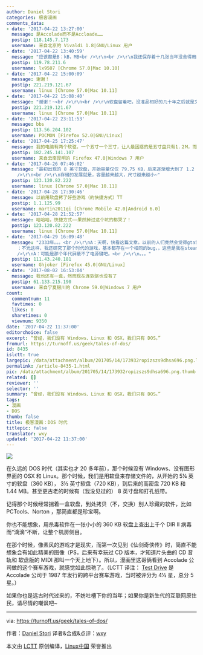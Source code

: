 ```yaml
---
author: Daniel Stori
categories: 极客漫画
comments_data:
- date: '2017-04-22 13:27:00'
  message: 是Accolade而不是Accloade……
  postip: 118.145.7.173
  username: 来自北京的 Vivaldi 1.8|GNU/Linux 用户
- date: '2017-04-22 13:40:59'
  message: "应该都是B：kB，MB<br />\r\n<br />\r\n我还保存着十几张当年没舍得用的软盘，准备慢慢用上若干年的，结果一夜之间全没用了。。"
  postip: 119.78.211.6
  username: lx9507 [Chrome 57.0|Mac 10.10]
- date: '2017-04-22 15:00:09'
  message: 谢谢！
  postip: 221.219.121.67
  username: linux [Chrome 57.0|Mac 10.11]
- date: '2017-04-22 15:08:40'
  message: "谢谢！~<br />\r\n<br />\r\n软盘留着吧，没准品相好的几十年之后就是文物啦~"
  postip: 221.219.121.67
  username: linux [Chrome 57.0|Mac 10.11]
- date: '2017-04-22 23:11:53'
  message: bbs
  postip: 113.56.204.102
  username: POCMON [Firefox 52.0|GNU/Linux]
- date: '2017-04-25 17:25:47'
  message: 我的电脑有两个软驱，一个五寸一个三寸，让人最困惑的是五寸盘只有1.２M，而三寸盘却高达1.44Ｍ。
  postip: 182.245.141.107
  username: 来自云南昆明的 Firefox 47.0|Windows 7 用户
- date: '2017-04-26 07:46:02'
  message: "最初出现的 8 英寸软盘，开始容量仅仅 79.75 KB，后来逐渐增大到了 1.2 MB。https://en.wikipedia.org/wiki/Floppy_disk<br
    />\r\n<br />\r\n存储的发展就是，容量越来越大，尺寸越来越小~"
  postip: 123.120.82.222
  username: linux [Chrome 57.0|Mac 10.11]
- date: '2017-04-28 17:30:46'
  message: 以前用软盘拷了好些游戏（的快捷方式）TT
  postip: 1.1.125.99
  username: martin2011qi [Chrome Mobile 42.0|Android 6.0]
- date: '2017-04-28 21:52:57'
  message: 哈哈哈，快捷方式——果然掉过这个坑的都哭了！
  postip: 123.120.82.222
  username: linux [Chrome 57.0|Mac 10.11]
- date: '2017-04-29 16:09:48'
  message: "2333年。。。<br />\r\nA：天啊，快看这篇文章。以前的人们竟然会觉得gta5真实，那画质我幼儿园的时候都能手绘出来。<br />\r\nB
    ：不光这样，我还研究了那个时代的游戏，基本都存在一个相同的bug，，这些是我在steam博物馆拷下来的游戏，有时它们会让我按任意键继续，结果电脑就关机了。<br
    />\r\nA：可能是那个年代屏蔽不了电源键吧。<br />\r\n。。。"
  postip: 111.43.240.181
  username: Ghjoker [Firefox 45.0|GNU/Linux]
- date: '2017-08-02 16:53:04'
  message: 我也还有一盒，然而现在连软驱也没有了
  postip: 61.133.215.190
  username: 来自宁夏银川的 Chrome 59.0|Windows 7 用户
count:
  commentnum: 11
  favtimes: 0
  likes: 0
  sharetimes: 0
  viewnum: 9350
date: '2017-04-22 11:37:00'
editorchoice: false
excerpt: “曾经，我们没有 Windows、Linux 和 OSX，我们只有 DOS。”
fromurl: https://turnoff.us/geek/tales-of-dos/
id: 8435
islctt: true
largepic: /data/attachment/album/201705/14/173932ropizszs9dhsa696.png.large.jpg
permalink: /article-8435-1.html
pic: /data/attachment/album/201705/14/173932ropizszs9dhsa696.png.thumb.jpg
related: []
reviewer: ''
selector: ''
summary: “曾经，我们没有 Windows、Linux 和 OSX，我们只有 DOS。”
tags:
- 漫画
- DOS
thumb: false
title: 极客漫画：DOS 时代
titlepic: false
translator: wxy
updated: '2017-04-22 11:37:00'
---
```


![](/data/attachment/album/201705/14/173932ropizszs9dhsa696.png)


在久远的 DOS 时代（其实也才 20 多年前），那个时候没有 Windows、没有图形界面的 OSX 和 Linux。那个时候，我们是用软盘来存储文件的，从开始的 5¼ 英寸的软盘（360 KB）， 3½ 英寸软盘（720 KB），到后来的高密盘 720 KB 和 1.44 MB。甚至更古老的时候有（我没见过的） 8 英寸盘和打孔纸带。


记得那个时候经常揣着一盒软盘，到处拷贝（不，交换）别人珍藏的软件，比如 PCTools、Norton ，那简直都是珍宝啊。


你也不能想象，用杀毒软件在一张小小的 360 KB 软盘上查出上千个 DIR II 病毒而“滴滴”不断，让整个机房侧目。


在那个时候，像素风的游戏才是现实，而第一次见到《仙剑奇侠传》时，简直不能想象会有如此精美的图像（PS，后来有幸玩过 CD 版本，才知道片头曲的 CD 音轨和 软盘版的 MIDI 那叫一个天上地下）。所以，漫画里这哥俩看到 Accolade 公司做的这个赛车游戏，就感觉如此惊艳了。（LCTT 译注： [Test Drive](https://en.wikipedia.org/wiki/Test_Drive_(video_game)) 是 Accolade 公司于 1987 年发行的跨平台赛车游戏，当时被评分为 4½ 星，总分 5 星。）


如果你也是远古时代过来的，不妨吐槽下你的当年；如果你是新生代的互联网原住民，请尽情的嘲讽吧~




---


via: <https://turnoff.us/geek/tales-of-dos/>


作者：[Daniel Stori](http://turnoff.us/about/) 译者&合成&点评：[wxy](https://github.com/wxy)


本文由 [LCTT](https://github.com/LCTT/TranslateProject) 原创编译，[Linux中国](https://linux.cn/) 荣誉推出